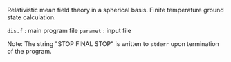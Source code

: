 Relativistic mean field theory in a spherical basis. Finite temperature ground state calculation.

`dis.f` : main program file
`paramet` : input file

Note: The string "STOP  FINAL STOP" is written to `stderr` upon termination of the program.
